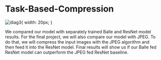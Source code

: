 # Task-Based-Compression

![diag3](https://user-images.githubusercontent.com/53308177/165003676-7d5aceb9-8d1b-4d3e-9735-f57ff0c7ac8c.png){ width: 20px; }

We compared our model with separately trained Balle and ResNet model results. For the final project, we will also compare our model with JPEG. To do that, we will compress the input images with the JPEG algorithm and then feed it into the ResNet model. Final results will show us if our Balle fed ResNet model can outperform the JPEG fed ResNet baseline.

